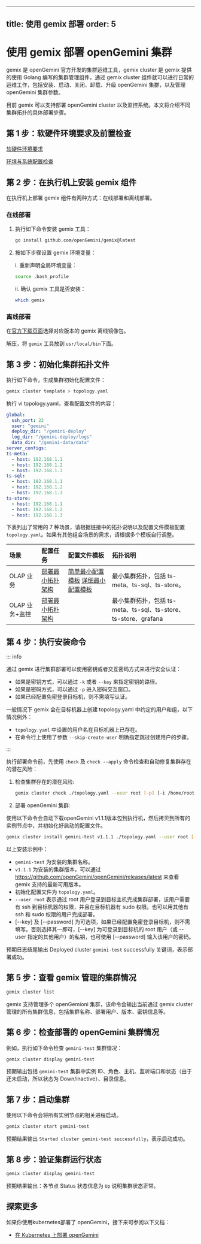 - ---
title: 使用 gemix 部署
  order: 5
  ---
  
  # 使用 gemix 部署 openGemini 集群
  
  gemix 是 openGemini  官方开发的集群运维工具，gemix cluster 是 gemix 提供的使用 Golang 编写的集群管理组件，通过 gemix cluster 组件就可以进行日常的运维工作，包括安装、启动、关闭、卸载、升级 openGemini 集群，以及管理 openGemini 集群参数。
  
  目前 gemix 可以支持部署 openGemini cluster 以及监控系统。本文将介绍不同集群拓扑的具体部署步骤。
  
  ## 第 1 步：软硬件环境要求及前置检查
  
  [软硬件环境要求](./software_and_hardware_requirements)
  
  [环境与系统配置检查](./check_before_deployment)
  
  ## 第 2 步：在执行机上安装 gemix 组件
  
  在执行机上部署 gemix 组件有两种方式：在线部署和离线部署。
  
  ### 在线部署
  
  1. 执行如下命令安装 gemix 工具：
  
     ```bash
     go install github.com/openGemini/gemix@latest
     ```
  
  2. 按如下步骤设置 gemix 环境变量：
  
     i. 重新声明全局环境变量：
  
     ```bash
     source .bash_profile
     ```
  
     ii. 确认 gemix 工具是否安装：
  
     ```bash
     which gemix
     ```
  
  ### 离线部署
  
  在[官方下载页面](https://github.com/openGemini/openGemini-UP/releases)选择对应版本的 gemix 离线镜像包。
  
  解压，将 `gemix` 工具放到 `usr/local/bin`下面。
  
  ## 第 3 步：初始化集群拓扑文件
  
  执行如下命令，生成集群初始化配置文件：
  
  ```bash
  gemix cluster template > topology.yaml
  ```
  
  执行 vi topology.yaml，查看配置文件的内容：
  
  ```yaml
  global:
    ssh_port: 22
    user: "gemini"
    deploy_dir: "/gemini-deploy"
    log_dir: "/gemini-deploy/logs"
    data_dir: "/gemini-data/data"
  server_configs:
  ts-meta:
    - host: 192.168.1.1
    - host: 192.168.1.2
    - host: 192.168.1.3
  ts-sql:
    - host: 192.168.1.1
    - host: 192.168.1.2
    - host: 192.168.1.3
  ts-store:
    - host: 192.168.1.1
    - host: 192.168.1.2
    - host: 192.168.1.3
  ```
  
  下表列出了常用的 7 种场景，请根据链接中的拓扑说明以及配置文件模板配置`topology.yaml`。如果有其他组合场景的需求，请根据多个模板自行调整。
  
  | 场景           | 配置任务                                                   | 配置文件模板                                                 | 拓扑说明                                                     |
  | :------------- | :--------------------------------------------------------- | :----------------------------------------------------------- | :----------------------------------------------------------- |
  | OLAP 业务      | [部署最小拓扑架构](./topology/minimal_deployment_topology) | [简单最小配置模板](./topology/minimal_deployment_topology#拓扑模版) [详细最小配置模板](./topology/minimal_deployment_topology#拓扑模版) | 最小集群拓扑，包括 ts-meta、ts-sql、ts-store。               |
  | OLAP 业务+监控 | [部署最小拓扑架构](./topology/minimal_deployment_topology) |                                                              | 最小集群拓扑，包括 ts-meta、ts-sql、ts-store、ts-store、grafana |
  
  ## 第 4 步：执行安装命令
  
  ::: info
  
  通过 gemix 进行集群部署可以使用密钥或者交互密码方式来进行安全认证：
  
  - 如果是密钥方式，可以通过 `-k` 或者 `--key` 来指定密钥的路径。
  - 如果是密码方式，可以通过 `-p` 进入密码交互窗口。
  - 如果已经配置免密登录目标机，则不需填写认证。
  
  一般情况下 gemix 会在目标机器上创建 topology.yaml 中约定的用户和组，以下情况例外：
  
  - `topology.yaml` 中设置的用户名在目标机器上已存在。
  - 在命令行上使用了参数 `--skip-create-user` 明确指定跳过创建用户的步骤。
  
  :::
  
  执行部署命令前，先使用 `check` 及 `check --apply` 命令检查和自动修复集群存在的潜在风险：
  
  1. 检查集群存在的潜在风险:
  
     ```sh
     gemix cluster check ./topology.yaml --user root [-p] [-i /home/root/.ssh/gcp_rsa]
     ```
  
  2. 部署 openGemini 集群:
  
  使用以下命令会自动下载openGemini v1.1.1版本包到执行机，然后拷贝到所有的实例节点中，并初始化好启动的配置文件。
  
  ```bash
  gemix cluster install gemini-test v1.1.1 ./topology.yaml --user root [--password] [--key /home/root/.ssh/id_rsa]
  ```
  
  以上安装示例中：
  
  - `gemini-test` 为安装的集群名称。
  - `v1.1.1` 为安装的集群版本，可以通过 https://github.com/openGemini/openGemini/releases/latest 来查看 gemix 支持的最新可用版本。
  - 初始化配置文件为 `topology.yaml`。
  - `--user root` 表示通过 root 用户登录到目标主机完成集群部署，该用户需要有 ssh 到目标机器的权限，并且在目标机器有 sudo 权限。也可以用其他有 ssh 和 sudo 权限的用户完成部署。
  - [--key] 及 [--password] 为可选项，如果已经配置免密登录目标机，则不需填写。否则选择其一即可，[--key] 为可登录到目标机的 root 用户（或 --user 指定的其他用户）的私钥，也可使用 [--password] 输入该用户的密码。
  
  预期日志结尾输出 Deployed cluster `gemini-test` successfully 关键词，表示部署成功。
  
  ## 第 5 步：查看 gemix 管理的集群情况
  
  ```sh
  gemix cluster list
  ```
  
  gemix 支持管理多个 openGemioni 集群，该命令会输出当前通过 gemix cluster 管理的所有集群信息，包括集群名称、部署用户、版本、密钥信息等。
  
  ## 第 6 步：检查部署的 openGemini 集群情况
  
  例如，执行如下命令检查 `gemini-test` 集群情况：
  
  ```sh
  gemix cluster display gemini-test
  ```
  
  预期输出包括 `gemini-test` 集群中实例 ID、角色、主机、监听端口和状态（由于还未启动，所以状态为 Down/inactive）、目录信息。
  
  ## 第 7 步：启动集群
  
  使用以下命令会将所有实例节点的相关进程启动。
  
  ```bash
  gemix cluster start gemini-test
  ```
  
  预期结果输出 `Started cluster gemini-test successfully`，表示启动成功。
  
  ## 第 8 步：验证集群运行状态
  
  ```bash
  gemix cluster display gemini-test
  ```
  
  预期结果输出：各节点 Status 状态信息为 `Up` 说明集群状态正常。
  
  ## 探索更多
  
  如果你使用kubernetes部署了 openGemini，接下来可参阅以下文档：
  
  - [在 Kubernetes 上部署 openGemini](/zh/deploy-on-k8s/quick_start/get_started)
  
    